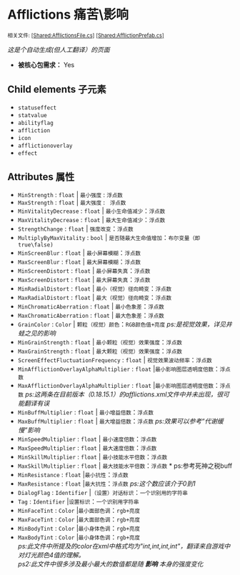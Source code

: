 # Afflictions 痛苦\影响  

<sup>相关文件: [[Shared:AfflictionsFile.cs]](https://github.com/Regalis11/Barotrauma/blob/master/Barotrauma/BarotraumaShared/SharedSource/ContentManagement/ContentFile/AfflictionsFile.cs) [[Shared:AfflictionPrefab.cs]](https://github.com/Regalis11/Barotrauma/blob/master/Barotrauma/BarotraumaShared/SharedSource/Characters/Health/Afflictions/AfflictionPrefab.cs)</sup>

*这是个自动生成(但人工翻译）的页面*

- **被核心包需求：** Yes



## Child elements 子元素
- `statuseffect`
- `statvalue`
- `abilityflag`
- `affliction`
- `icon`
- `afflictionoverlay`
- `effect`


## Attributes 属性
- `MinStrength` : `float`  | `最小强度` : `浮点数`  
- `MaxStrength` : `float`  | `最大强度` : ` 浮点数`  
- `MinVitalityDecrease` : `float`  | `最小生命值减少`：`浮点数`  
- `MaxVitalityDecrease` : `float`  | `最大生命值减少`：`浮点数`  
- `StrengthChange` : `float`  | `强度改变`：`浮点数`  
- `MultiplyByMaxVitality` : `bool`  | `是否随最大生命值增加`：`布尔变量（即true\false)`  
- `MinScreenBlur` : `float`  | `最小屏幕模糊`：`浮点数`  
- `MaxScreenBlur` : `float`  | `最大屏幕模糊`：`浮点数`
- `MinScreenDistort` : `float`  | `最小屏幕失真`：`浮点数`
- `MaxScreenDistort` : `float`  | `最大屏幕失真`：`浮点数`  
- `MinRadialDistort` : `float`  | `最小（视觉）径向畸变`：`浮点数`  
- `MaxRadialDistort` : `float`  | `最大（视觉）径向畸变`：`浮点数`  
- `MinChromaticAberration` : `float`  | `最小色象差`：`浮点数`  
- `MaxChromaticAberration` : `float`  | `最大色象差`：`浮点数`  
- `GrainColor` : `Color`  | 	`颗粒（视觉）颜色`：`RGB颜色值+亮度`  *ps:是视觉效果，详见井蛙之见的影响*  
- `MinGrainStrength` : `float`  | `最小颗粒（视觉）效果强度`：`浮点数`  
- `MaxGrainStrength` : `float`  | `最大颗粒（视觉）效果强度`：`浮点数`  
- `ScreenEffectFluctuationFrequency` : `float`  | `视觉效果波动频率`：`浮点数`  
- `MinAfflictionOverlayAlphaMultiplier` : `float`  |`最小影响图层透明度倍数`：`浮点数`  
- `MaxAfflictionOverlayAlphaMultiplier` : `float`  |`最小影响图层透明度倍数`：`浮点数`  *ps:这两条在目前版本（0.18.15.1）的afflictions.xml文件中并未出现，很可能翻译有误*  
- `MinBuffMultiplier` : `float`  | `最小增益倍数`：`浮点数`  
- `MaxBuffMultiplier` : `float`  | `最大增益倍数`：`浮点数`     *ps:效果可以参考“代谢缓慢”影响*  
- `MinSpeedMultiplier` : `float`  | `最小速度倍数`：`浮点数`  
- `MaxSpeedMultiplier` : `float`  | `最大速度倍数`：`浮点数`  
- `MinSkillMultiplier` : `float`  | `最小技能水平倍数`：`浮点数`  
- `MaxSkillMultiplier` : `float`  | `最大技能水平倍数`：`浮点数`    * ps:参考死神之税buff  
- `MinResistance` : `float`  |`最小抗性`：`浮点数`  
- `MaxResistance` : `float`  |`最大抗性`：`浮点数`      *ps:这个数应该介于0到1*  
- `DialogFlag` : `Identifier`  |`（设置）对话标识`：`一个识别用的字符串`  
- `Tag` : `Identifier`  |`设置标识`：`一个识别用字符串`  
- `MinFaceTint` : `Color`  |`最小面部色调`：`rgb+亮度`  
- `MaxFaceTint` : `Color`  |`最大面部色调`：`rgb+亮度`  
- `MinBodyTint` : `Color`  |`最小身体色调`：`rgb+亮度`  
- `MaxBodyTint` : `Color`  |`最小身体色调`：`rgb+亮度`   
*ps:此文件中所提及的color在xml中格式均为"int,int,int,int"，翻译来自游戏中对灯光颜色4值的理解。*  
*ps2:此文件中很多涉及最小最大的数值都是随* ***影响*** *本身的强度变化*

